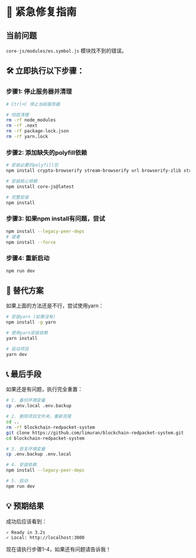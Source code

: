 # 🚨 紧急修复指南

## 当前问题
`core-js/modules/es.symbol.js` 模块找不到的错误。

## 🛠️ 立即执行以下步骤：

### 步骤1: 停止服务器并清理
```bash
# Ctrl+C 停止当前服务器

# 彻底清理
rm -rf node_modules
rm -rf .next
rm -rf package-lock.json
rm -rf yarn.lock
```

### 步骤2: 添加缺失的polyfill依赖
```bash
# 安装必要的polyfill包
npm install crypto-browserify stream-browserify url browserify-zlib stream-http https-browserify assert os-browserify path-browserify

# 安装核心依赖
npm install core-js@latest

# 完整安装
npm install
```

### 步骤3: 如果npm install有问题，尝试
```bash
npm install --legacy-peer-deps
# 或者
npm install --force
```

### 步骤4: 重新启动
```bash
npm run dev
```

## 🔄 替代方案

如果上面的方法还是不行，尝试使用yarn：

```bash
# 安装yarn (如果没有)
npm install -g yarn

# 使用yarn安装依赖
yarn install

# 启动项目
yarn dev
```

## 📞 最后手段

如果还是有问题，执行完全重置：

```bash
# 1. 备份环境变量
cp .env.local .env.backup

# 2. 删除项目文件夹，重新克隆
cd ..
rm -rf blockchain-redpacket-system
git clone https://github.com/limuran/blockchain-redpacket-system.git
cd blockchain-redpacket-system

# 3. 恢复环境变量
cp .env.backup .env.local

# 4. 安装依赖
npm install --legacy-peer-deps

# 5. 启动
npm run dev
```

## 💡 预期结果
成功后应该看到：
```
✓ Ready in 3.2s
✓ Local: http://localhost:3000
```

现在请执行步骤1-4，如果还有问题请告诉我！